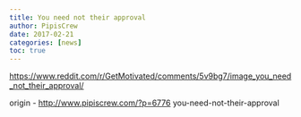 ```yaml
---
title: You need not their approval
author: PipisCrew
date: 2017-02-21
categories: [news]
toc: true
---
```


https://www.reddit.com/r/GetMotivated/comments/5v9bg7/image_you_need_not_their_approval/

origin - http://www.pipiscrew.com/?p=6776 you-need-not-their-approval